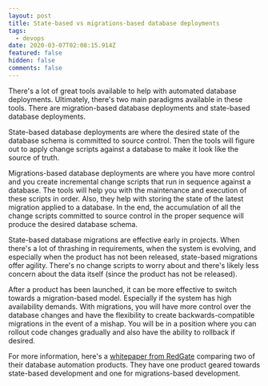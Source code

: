 ```yaml
---
layout: post
title: State-based vs migrations-based database deployments
tags:
  - devops
date: 2020-03-07T02:08:15.914Z
featured: false
hidden: false
comments: false
---
```

There's a lot of great tools available to help with automated database deployments. Ultimately, there's two main paradigms available in these tools. There are migration-based database deployments and state-based database deployments.

<!--more-->

State-based database deployments are where the desired state of the database schema is committed to source control. Then the tools will figure out to apply change scripts against a database to make it look like the source of truth. 

Migrations-based database deployments are where you have more control and you create incremental change scripts that run in sequence against a database. The tools will help you with the maintenance and execution of these scripts in order. Also, they help with storing the state of the latest migration applied to a database. In the end, the accumulation of all the change scripts committed to source control in the proper sequence will produce the desired database schema.

State-based database migrations are effective early in projects. When there's a lot of thrashing in requirements, when the system is evolving, and especially when the product has not been released, state-based migrations offer agility. There's no change scripts to worry about and there's likely less concern about the data itself (since the product has not be released).

After a product has been launched, it can be more effective to switch towards a migration-based model. Especially if the system has high availability demands. With migrations, you will have more control over the database changes and have the flexibility to create backwards-compatible migrations in the event of a mishap. You will be in a position where you can rollout code changes gradually and also have the ability to rollback if desired.

For more information, here's a [whitepaper from RedGate](https://www.red-gate.com/library/state-or-migrations-based-database-development) comparing two of their database automation products. They have one product geared towards state-based development and one for migrations-based development.